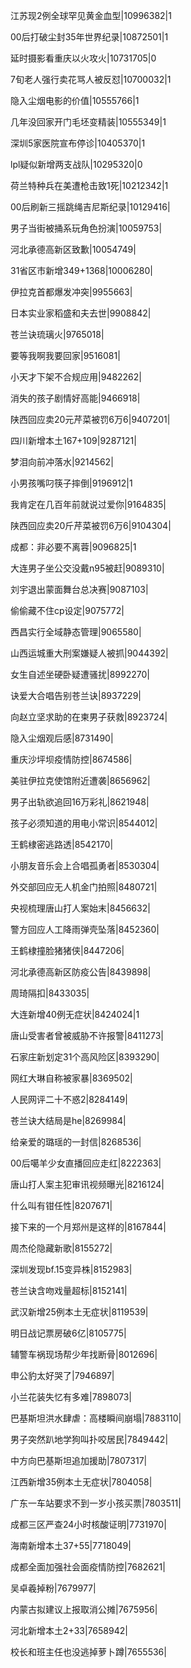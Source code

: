 江苏现2例全球罕见黄金血型|10996382|1

00后打破尘封35年世界纪录|10872501|1

延时摄影看重庆以火攻火|10731705|0

7旬老人强行卖花骂人被反怼|10700032|1

隐入尘烟电影的价值|10555766|1

几年没回家开门毛坯变精装|10555349|1

深圳5家医院宣布停诊|10405370|1

lpl疑似新增两支战队|10295320|0

荷兰特种兵在美遭枪击致1死|10212342|1

00后刷新三摇跳绳吉尼斯纪录|10129416|

男子当街被捅系玩角色扮演|10059753|

河北承德高新区致歉|10054749|

31省区市新增349+1368|10006280|

伊拉克首都爆发冲突|9955663|

日本实业家稻盛和夫去世|9908842|

苍兰诀琉璃火|9765018|

要等我啊我要回家|9516081|

小天才下架不合规应用|9482262|

消失的孩子剧情好高能|9466918|

陕西回应卖20元芹菜被罚6万6|9407201|

四川新增本土167+109|9287121|

梦泪向前冲落水|9214562|

小男孩嘴叼筷子摔倒|9196912|1

我肯定在几百年前就说过爱你|9164835|

陕西回应卖20斤芹菜被罚6万6|9104304|

成都：非必要不离蓉|9096825|1

大连男子坐公交没戴n95被赶|9089310|

刘宇退出蒙面舞台总决赛|9087103|

偷偷藏不住cp设定|9075772|

西昌实行全域静态管理|9065580|

山西运城重大刑案嫌疑人被抓|9044392|

女生自述坐硬卧疑遭骚扰|8992270|

诀爱大合唱告别苍兰诀|8937229|

向赵立坚求助的在柬男子获救|8923724|

隐入尘烟观后感|8731490|

重庆沙坪坝疫情防控|8674586|

美驻伊拉克使馆附近遭袭|8656962|

男子出轨欲追回16万彩礼|8621948|

孩子必须知道的用电小常识|8544012|

王鹤棣密逃路透|8542170|

小朋友音乐会上合唱孤勇者|8530304|

外交部回应无人机金门拍照|8480721|

央视梳理唐山打人案始末|8456632|

警方回应人工降雨弹壳坠落|8452360|

王鹤棣撞脸猪猪侠|8447206|

河北承德高新区防疫公告|8439898|

周琦隔扣|8433035|

大连新增40例无症状|8424024|1

唐山受害者曾被威胁不许报警|8411273|

石家庄新划定31个高风险区|8393290|

网红大琳自称被家暴|8369502|

人民网评二十不惑2|8284149|

苍兰诀大结局是he|8269984|

给亲爱的璐瑶的一封信|8268536|

00后噶羊少女直播回应走红|8222363|

唐山打人案主犯审讯视频曝光|8216124|

什么叫有钳任性|8207671|

接下来的一个月郑州是这样的|8167844|

周杰伦隐藏新歌|8155272|

深圳发现bf.15变异株|8152983|

苍兰诀含吻戏量超标|8152141|

武汉新增25例本土无症状|8119539|

明日战记票房破6亿|8105775|

辅警车祸现场帮少年找断骨|8012696|

申公豹太好哭了|7946897|

小兰花装失忆有多难|7898073|

巴基斯坦洪水肆虐：高楼瞬间崩塌|7883110|

男子突然趴地学狗叫扑咬居民|7849442|

中方向巴基斯坦追加援助|7807317|

江西新增35例本土无症状|7804058|

广东一车站要求不到一岁小孩买票|7803511|

成都三区严查24小时核酸证明|7731970|

海南新增本土37+55|7718049|

成都全面加强社会面疫情防控|7682621|

吴卓羲掉粉|7679977|

内蒙古拟建议上报取消公摊|7675956|

河北新增本土2+33|7658942|

校长和班主任也没逃掉萝卜蹲|7655536|

